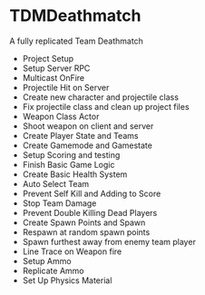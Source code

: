 # TDMDeathmatch
A fully replicated Team Deathmatch

* Project Setup
* Setup Server RPC
* Multicast OnFire
* Projectile Hit on Server
* Create new character and projectile class
* Fix projectile class and clean up project files
* Weapon Class Actor
* Shoot weapon on client and server
* Create Player State and Teams
* Create Gamemode and Gamestate
* Setup Scoring and testing
* Finish Basic Game Logic
* Create Basic Health System
* Auto Select Team
* Prevent Self Kill and Adding to Score
* Stop Team Damage
* Prevent Double Killing Dead Players
* Create Spawn Points and Spawn
* Respawn at random spawn points
* Spawn furthest away from enemy team player
* Line Trace on Weapon fire
* Setup Ammo
* Replicate Ammo
* Set Up Physics Material